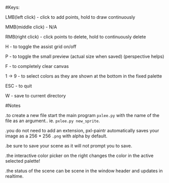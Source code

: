 #Keys:

LMB(left click) - click to add points, hold to draw continuously

MMB(middle click) - N/A

RMB(right click) - click points to delete, hold to continuously delete

H - to toggle the assist grid on/off

P - to toggle the small preview (actual size when saved) (perspective helps)

F - to completely clear canvas

1 -> 9 - to select colors as they are shown at the bottom in the fixed palette

ESC - to quit

W - save to current directory

#Notes

.to create a new file start the main program `pxlee.py` with the name of the file as an argument.. ie. `pxlee.py new_sprite`.

.you do not need to add an extension, pxl-paintr automatically saves your image as a 256 * 256 `.png` with alpha by default.

.be sure to save your scene as it will not prompt you to save.

.the interactive color picker on the right changes the color in the active selected palette!

.the status of the scene can be scene in the window header and updates in realtime.